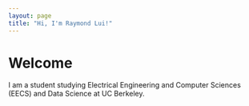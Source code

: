 ```yaml
---
layout: page
title: "Hi, I'm Raymond Lui!"
---
```



# Welcome

I am a student studying Electrical Engineering and Computer Sciences (EECS) and Data Science at UC Berkeley. 
